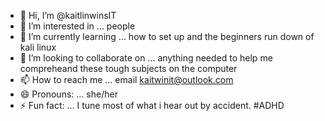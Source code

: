 - 👋 Hi, I’m @kaitlinwinsIT
- 👀 I’m interested in ... people
- 🌱 I’m currently learning ... how to set up and the beginners run down of kali linux 
- 💞️ I’m looking to collaborate on ... anything needed to help me compreheand these tough subjects on the computer 
- 📫 How to reach me ... email kaitwinit@outlook.com
- 😄 Pronouns: ... she/her
- ⚡ Fun fact: ... I tune most of what i hear out by accident. #ADHD

<!---
kaitlinwinsIT/kaitlinwinsIT is a ✨ special ✨ repository because its `README.md` (this file) appears on your GitHub profile.
You can click the Preview link to take a look at your changes.
--->

